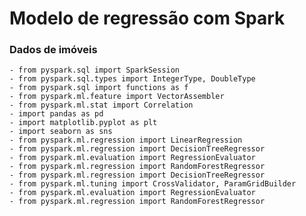 # Modelo de regressão com Spark

### Dados de imóveis

    - from pyspark.sql import SparkSession
    - from pyspark.sql.types import IntegerType, DoubleType
    - from pyspark.sql import functions as f
    - from pyspark.ml.feature import VectorAssembler
    - from pyspark.ml.stat import Correlation
    - import pandas as pd
    - import matplotlib.pyplot as plt
    - import seaborn as sns
    - from pyspark.ml.regression import LinearRegression
    - from pyspark.ml.regression import DecisionTreeRegressor
    - from pyspark.ml.evaluation import RegressionEvaluator
    - from pyspark.ml.regression import RandomForestRegressor
    - from pyspark.ml.regression import DecisionTreeRegressor
    - from pyspark.ml.tuning import CrossValidator, ParamGridBuilder
    - from pyspark.ml.evaluation import RegressionEvaluator
    - from pyspark.ml.regression import RandomForestRegressor